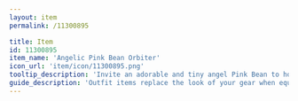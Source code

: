 ```yaml
---
layout: item
permalink: /11300895

title: Item
id: 11300895
item_name: 'Angelic Pink Bean Orbiter'
icon_url: 'item/icon/11300895.png'
tooltip_description: 'Invite an adorable and tiny angel Pink Bean to hover about your head.'
guide_description: 'Outfit items replace the look of your gear when equipped.'
---
```


